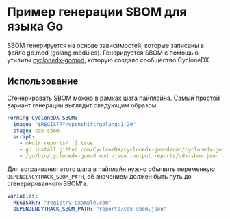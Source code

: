 # Пример генерации SBOM для языка Go

SBOM генерируется на основе зависимостей, которые записаны в файле go.mod (golang modules). Генерируется SBOM с помощью утилиты [cyclonedx-gomod](https://github.com/CycloneDX/cyclonedx-gomod/), которую создало сообщество CycloneDX.

## Использование

Сгенерировать SBOM можно в рамках шага пайплайна. Самый простой вариант генерации выглядит следующим образом:

```yaml
Forming CycloneDX SBOM:
  image: "$REGISTRY/openshift/golang:1.20"
  stage: cdx-sbom
  script:
    - mkdir reports/ || true
    - go install github.com/CycloneDX/cyclonedx-gomod/cmd/cyclonedx-gomod@latest
    - /go/bin/cyclonedx-gomod mod -json -output reports/cdx-sbom.json -assert-licenses -licenses .
```

Для встраивания этого шага в пайплайн нужно объявить переменную `DEPENDENCYTRACK_SBOM_PATH`, её значением должен быть путь до сгенерированного SBOM'а.

```yaml
variables:
  REGISTRY: "registry.example.com"
  DEPENDENCYTRACK_SBOM_PATH: "reports/cdx-sbom.json"
```
